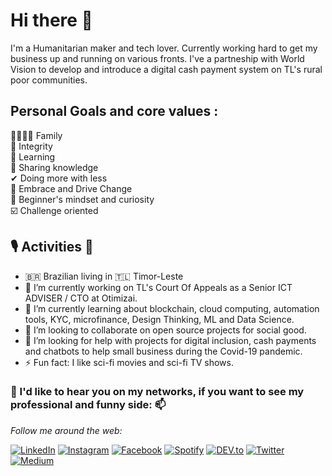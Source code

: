 # Hi there 👋
I'm a Humanitarian maker and tech lover.
Currently working hard to get my business up and running on various fronts.
I've a partneship with World Vision to develop and introduce a digital cash payment system on TL's rural poor communities.

## Personal Goals and core values :

👨‍👩‍👧‍👦 Family<br>
💪 Integrity<br>
🧠 Learning<br>
🙌 Sharing knowledge<br>
✔ Doing more with less<br>
🙌 Embrace and Drive Change<br>
🔭 Beginner's mindset and curiosity<br>
☑️ Challenge oriented<br>


## 🎙️ Activities 👯 
- 🇧🇷 Brazilian living in 🇹🇱 Timor-Leste
- 🔭 I’m currently working on TL's Court Of Appeals as a Senior ICT ADVISER / CTO at Otimizai.
- 🌱 I’m currently learning about blockchain, cloud computing, automation tools, KYC, microfinance, Design Thinking, ML and Data Science.
- 👯 I’m looking to collaborate on open source projects for social good.
- 🤔 I’m looking for help with projects for digital inclusion, cash payments and chatbots to help small business during the Covid-19 pandemic.
- ⚡ Fun fact: I like sci-fi movies and sci-fi TV shows.


### 💬 I'd like to hear you on my networks, if you want to see my professional and funny side: 📫

<i>Follow me around the web:</i><br>
  
<a href="https://www.linkedin.com/in/paulosergioamaral" target="_blank"><img src="https://img.shields.io/badge/LinkedIn-%230077B5.svg?&style=flat-square&logo=linkedin&logoColor=white" alt="LinkedIn"></a>
<a href="https://www.instagram.com/paulo_s_amaral" target="_blank"><img src="https://img.shields.io/badge/Instagram-%23E4405F.svg?&style=flat-square&logo=instagram&logoColor=white" alt="Instagram"></a>
<a href="https://www.facebook.com/paulo.s.amaral" target="_blank"><img src="https://img.shields.io/badge/Facebook-%231877F2.svg?&style=flat-square&logo=facebook&logoColor=white" alt="Facebook"></a>
<a href="https://open.spotify.com/user/21zui7c7fuo2whaddtcn7wykq" target="_blank"><img src="https://img.shields.io/badge/Spotify-%231ED760.svg?&style=flat-square&logo=spotify&logoColor=white" alt="Spotify"></a>
<a href="https://dev.to/pauloamaral" target="_blank"><img src="https://img.shields.io/badge/DEV-%230A0A0A.svg?&style=flat-square&logo=DEV.to&logoColor=white" alt="DEV.to"></a>
<a href="https://twitter.com/paulo_s_amaral" target="_blank"><img src="https://img.shields.io/badge/Twitter-1DA1F2.svg?&style=flat-square&logo=twitter&logoColor=white" alt="Twitter"></a>
<a href="https://medium.com/paulo_s_amaral" target="_blank"><img src="https://img.shields.io/badge/Medium-12100E?style=flat-square&logo=medium&logoColor=white" alt="Medium"></a>
</div>
